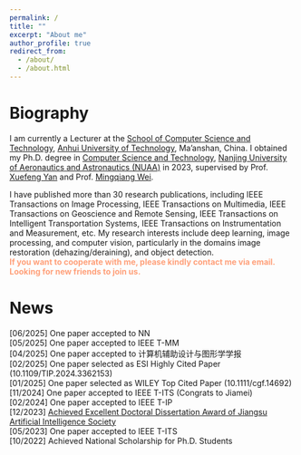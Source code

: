 ```yaml
---
permalink: /
title: ""
excerpt: "About me"
author_profile: true
redirect_from: 
  - /about/
  - /about.html
---
```


Biography
======
I am currently a Lecturer at the <a href="https://cs.ahut.edu.cn/info/1121/3318.htm"> School of Computer Science and Technology</a>, <a href="https://www.ahut.edu.cn/">Anhui University of Technology</a>, Ma’anshan, China. I obtained my Ph.D. degree in <a href="http://cs.nuaa.edu.cn/">Computer Science and Technology</a>, 
	<a href="https://www.nuaa.edu.cn/">Nanjing University of Aeronautics and Astronautics (NUAA)</a> in 2023, supervised by Prof. <a href="http://faculty.nuaa.edu.cn/yxf/zh_CN/index.htm" target="_blank">
	Xuefeng Yan</a> and Prof. <a href="https://mingqiangwei.github.io/" target="_blank"> Mingqiang Wei</a>.
 
I have published more than 30 research publications, including IEEE Transactions on Image Processing, IEEE Transactions on Multimedia, IEEE Transactions on Geoscience and Remote Sensing, IEEE Transactions on Intelligent Transportation Systems, IEEE Transactions on Instrumentation and Measurement, etc. My research interests include deep learning, image processing, and computer vision, particularly in the domains image restoration (dehazing/deraining), and object detection. <br> <font color=LightSalmon><b>If you want to cooperate with me, please kindly contact me via email. Looking for new friends to join us.</b></font>



News 
====== 
[06/2025] One paper accepted to NN <br>
[05/2025] One paper accepted to IEEE T-MM <br>
[04/2025] One paper accepted to 计算机辅助设计与图形学学报 <br>
[02/2025] One paper selected as ESI Highly Cited Paper (10.1109/TIP.2024.3362153) <br>
[01/2025] One paper selected as WILEY Top Cited Paper (10.1111/cgf.14692) <br>
[11/2024] One paper accepted to IEEE T-ITS (Congrats to Jiamei) <br>
[02/2024] One paper accepted to IEEE T-IP <br>
[12/2023] <a href="http://www.jsai.org.cn/ainews/notice/4265.html">Achieved Excellent Doctoral Dissertation Award of Jiangsu Artificial Intelligence Society</a> <br>
[05/2023] One paper accepted to IEEE T-ITS <br>
[10/2022] Achieved National Scholarship for Ph.D. Students <br>


